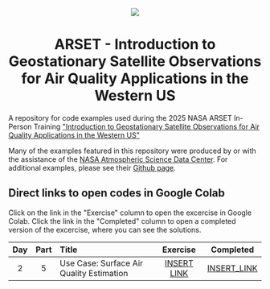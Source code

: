 <center>

![](https://appliedsciences.nasa.gov/sites/default/files/styles/homepage_hero/public/2025-05/Website_Header_Template.jpg.webp?itok=AYq8kr9A)

# ARSET - Introduction to Geostationary Satellite Observations for Air Quality Applications in the Western US

</center>

A repository for code examples used during the 2025 NASA ARSET In-Person Training ["Introduction to Geostationary Satellite Observations for Air Quality Applications in the Western US"](https://appliedsciences.nasa.gov/get-involved/training/english/arset-introduction-geostationary-satellite-observations-air-quality)

Many of the examples featured in this repository were produced by or with the assistance of the [NASA Atmospheric Science Data Center](https://asdc.larc.nasa.gov/). For additional examples, please see their [Github page](https://github.com/nasa/ASDC_Data_and_User_Services/tree/main/TEMPO). 

## Direct links to open codes in Google Colab

Click on the link in the "Exercise" column to open the excercise in Google Colab. Click the link in the "Completed" column to open a completed version of the excercise, where you can see the solutions.

| Day | Part | Title                                    | Exercise        | Completed       |
| :-: | :--: | :--------------------------------------- | :-------------: | :-------------: |
| 2   | 5    | Use Case: Surface Air Quality Estimation | [INSERT LINK]() | [INSERT_LINK]() | 
